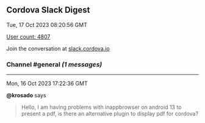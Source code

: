 ## Cordova Slack Digest
Tue, 17 Oct 2023 08:20:56 GMT

[User count: 4807](https://cordova.slack.com/)


Join the conversation at [slack.cordova.io](http://slack.cordova.io/)

### __Channel #general__ _(1 messages)_
---

Mon, 16 Oct 2023 17:22:36 GMT

__@krosado__ says 
> Hello, I am having problems with inappbrowser on android 13 to present a pdf, is there an alternative plugin to display pdf for cordova?
> 
